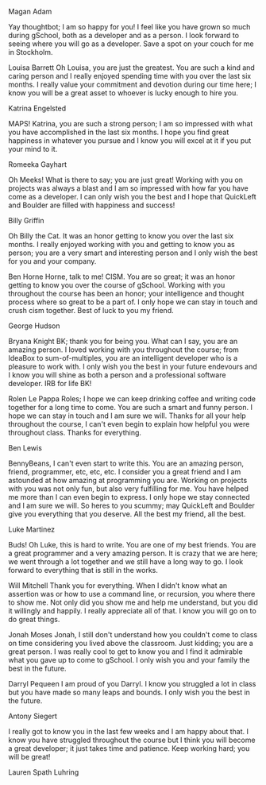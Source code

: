 Magan Adam

Yay thoughtbot; I am so happy for you! I feel like you have grown so much during gSchool, both as a developer and as a person. I look forward to seeing where you will go as a developer. Save a spot on your couch for me in Stockholm.  

Louisa Barrett
Oh Louisa, you are just the greatest.  You are such a kind and caring person and I really enjoyed spending time with you over the last six months.  I really value your commitment and devotion during our time here; I know you will be a great asset to whoever is lucky enough to hire you.

Katrina Engelsted

MAPS!  Katrina, you are such a strong person; I am so impressed with what you have accomplished in the last six months.  I hope you find great happiness in whatever you pursue and I know you will excel at it if you put your mind to it.  

Romeeka Gayhart

Oh Meeks!  What is there to say; you are just great!  Working with you on projects was always a blast and I am so impressed with how far you have come as a developer.  I can only wish you the best and I hope that QuickLeft and Boulder are filled with happiness and success!  

Billy Griffin

Oh Billy the Cat.  It was an honor getting to know you over the last six months.  I really enjoyed working with you and getting to know you as person; you are a very smart and interesting person and I only wish the best for you and your company.  

Ben Horne
Horne, talk to me! CISM.  You are so great; it was an honor getting to know you over the course of gSchool.  Working with you throughout the course has been an honor; your intelligence and thought process where so great to be a part of.  I only hope we can stay in touch and crush cism together.  Best of luck to you my friend. 

George Hudson

Bryana Knight
BK; thank you for being you.  What can I say, you are an amazing person.  I loved working with you throughout the course; from IdeaBox to sum-of-multiples, you are an intelligent developer who is a pleasure to work with. I only wish you the best in your future endevours and I know you will shine as both a person and a professional software developer.  IRB for life BK!

Rolen Le
Pappa Roles; I hope we can keep drinking coffee and writing code together for a long time to come.  You are such a smart and funny person. I hope we can stay in touch and I am sure we will.  Thanks for all your help throughout the course, I can't even begin to explain how helpful you were throughout class.  Thanks for everything.  

Ben Lewis

BennyBeans, I can't even start to write this. You are an amazing person, friend, programmer, etc, etc, etc.  I consider you a great friend and I am astounded at how amazing at programming you are.  Working on projects with you was not only fun, but also very fulfilling for me.  You have helped me more than I can even begin to express.  I only hope we stay connected and I am sure we will.  So heres to you scummy; may QuickLeft and Boulder give you everything that you deserve.  All the best my friend, all the best. 

Luke Martinez

Buds!  Oh Luke, this is hard to write.  You are one of my best friends.  You are a great programmer and a very amazing person.  It is crazy that we are here; we went through a lot together and we still have a long way to go.  I look forward to everything that is still in the works.

Will Mitchell
Thank you for everything.  When I didn't know what an assertion was or how to use a command line, or recursion, you where there to show me.  Not only did you show me and help me understand, but you did it willingly and happily.  I really appreciate all of that.  I know you will go on to do great things.  


Jonah Moses
 Jonah, I still don't understand how you couldn't come to class on time considering you lived above the classroom.  Just kidding; you are a great person.  I was really cool to get to know you and I find it admirable what you gave up to come to gSchool. I only wish you and your family the best in the future.   

 Darryl Pequeen
 I am proud of you Darryl.  I know you struggled a lot in class but you have made so many leaps and bounds.  I only wish you the best in the future.  

 Antony Siegert

 I really got to know you in the last few weeks and I am happy about that.  I know you have struggled throughout the course but I think you will become a great developer; it just takes time and patience.  Keep working hard; you will be great!

 Lauren Spath Luhring


